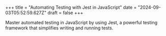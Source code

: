 +++
title = "Automating Testing with Jest in JavaScript"
date = "2024-09-03T05:52:59.627Z"
draft = false
+++

  Master automated testing in JavaScript by using Jest, a powerful testing framework that simplifies writing and running tests.
        